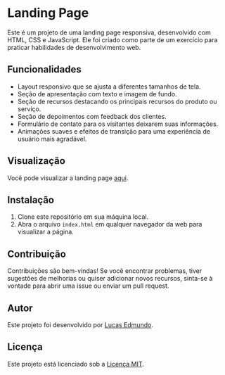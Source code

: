 # Landing Page

Este é um projeto de uma landing page responsiva, desenvolvido com HTML, CSS e JavaScript. Ele foi criado como parte de um exercício para praticar habilidades de desenvolvimento web.

## Funcionalidades

- Layout responsivo que se ajusta a diferentes tamanhos de tela.
- Seção de apresentação com texto e imagem de fundo.
- Seção de recursos destacando os principais recursos do produto ou serviço.
- Seção de depoimentos com feedback dos clientes.
- Formulário de contato para os visitantes deixarem suas informações.
- Animações suaves e efeitos de transição para uma experiência de usuário mais agradável.

## Visualização

Você pode visualizar a landing page [aqui](https://lucasedmundo.github.io/landing-page/).

## Instalação

1. Clone este repositório em sua máquina local.
2. Abra o arquivo `index.html` em qualquer navegador da web para visualizar a página.

## Contribuição

Contribuições são bem-vindas! Se você encontrar problemas, tiver sugestões de melhorias ou quiser adicionar novos recursos, sinta-se à vontade para abrir uma issue ou enviar um pull request.

## Autor

Este projeto foi desenvolvido por [Lucas Edmundo](https://github.com/LucasEdmundo).

## Licença

Este projeto está licenciado sob a [Licença MIT](LICENSE).
